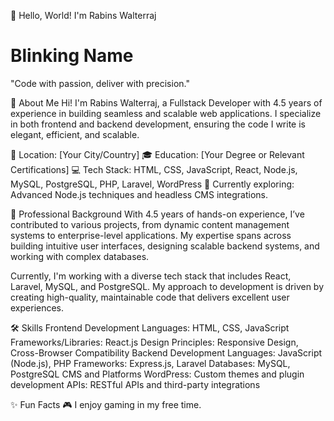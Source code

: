 👋 Hello, World! I'm Rabins Walterraj

<h1 class="blinking">Blinking Name</h1>

"Code with passion, deliver with precision."


🌟 About Me
Hi! I'm Rabins Walterraj, a Fullstack Developer with 4.5 years of experience in building seamless and scalable web applications. I specialize in both frontend and backend development, ensuring the code I write is elegant, efficient, and scalable.

🏡 Location: [Your City/Country]
🎓 Education: [Your Degree or Relevant Certifications]
💻 Tech Stack: HTML, CSS, JavaScript, React, Node.js, MySQL, PostgreSQL, PHP, Laravel, WordPress
🌱 Currently exploring: Advanced Node.js techniques and headless CMS integrations.

💼 Professional Background
With 4.5 years of hands-on experience, I’ve contributed to various projects, from dynamic content management systems to enterprise-level applications. My expertise spans across building intuitive user interfaces, designing scalable backend systems, and working with complex databases.

Currently, I'm working with a diverse tech stack that includes React, Laravel, MySQL, and PostgreSQL. My approach to development is driven by creating high-quality, maintainable code that delivers excellent user experiences.


🛠️ Skills
Frontend Development
Languages: HTML, CSS, JavaScript
Frameworks/Libraries: React.js
Design Principles: Responsive Design, Cross-Browser Compatibility
Backend Development
Languages: JavaScript (Node.js), PHP
Frameworks: Express.js, Laravel
Databases: MySQL, PostgreSQL
CMS and Platforms
WordPress: Custom themes and plugin development
APIs: RESTful APIs and third-party integrations


✨ Fun Facts
🎮 I enjoy gaming in my free time.
